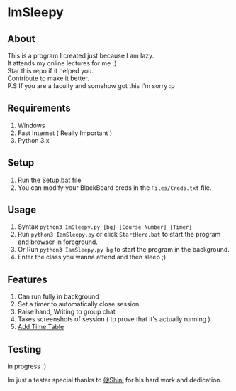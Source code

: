 # ImSleepy

## About
This is a program I created just because I am lazy.
<br>
It attends my online lectures for me ;)
<br>
Star this repo if it helped you. 
<br>
Contribute to make it better.
<br>
P.S If you are a faculty and somehow got this I'm sorry :p
<br>

## Requirements
1. Windows
2. Fast Internet ( Really Important )
3. Python 3.x

## Setup
1. Run the Setup.bat file 
2. You can modify  your BlackBoard creds in the ```Files/Creds.txt``` file.

## Usage
1. Syntax ```python3 ImSleepy.py [bg] [Course Number] [Timer]```
2. Run ```python3 IamSleepy.py``` or click ```StartHere.bat``` to start the program and browser in foreground.
3. Or Run  ```python3 IamSleepy.py bg``` to start the program in the background.
4. Enter the class you wanna attend and then sleep ;)

## Features
1. Can run fully in background
2. Set a timer to automatically close session
3. Raise hand, Writing to group chat 
4. Takes screenshots of session ( to prove that it's actually running )
5. [Add Time Table](https://github.com/mrjoker05/ImSleepy/blob/master/Files/Lazier.md)

## Testing
in progress :)

Im just a tester special thanks to [@Shini](https://github.com/ShiniM0d0ri)  for his hard work and dedication.
